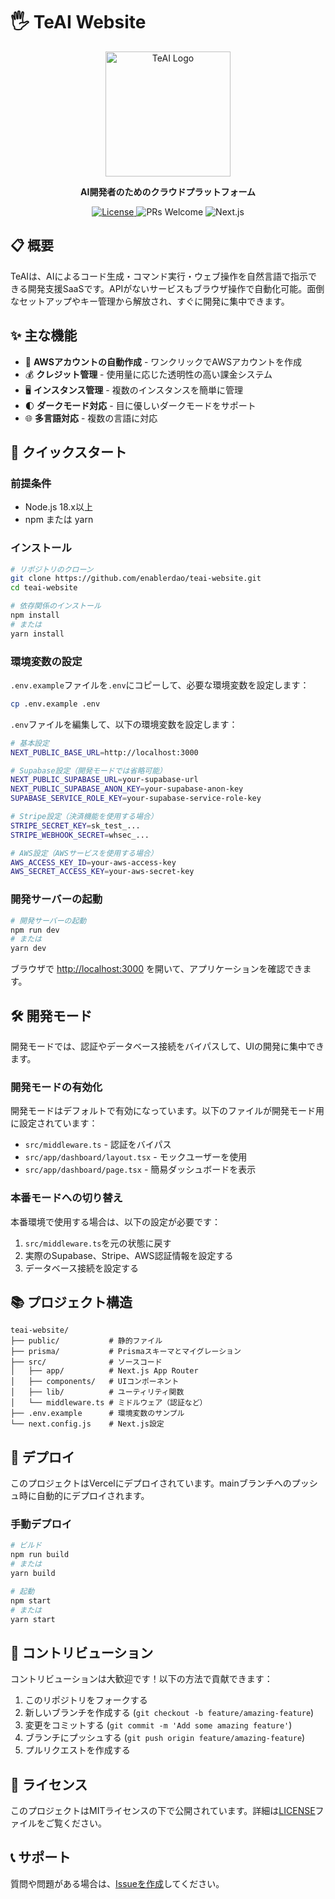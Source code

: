 # 🖐️ TeAI Website

<div align="center">
  <img src="public/images/teai-logo.png" alt="TeAI Logo" width="200" />
  <p><strong>AI開発者のためのクラウドプラットフォーム</strong></p>
  <p>
    <a href="https://github.com/enablerdao/teai-website/blob/main/LICENSE">
      <img src="https://img.shields.io/github/license/enablerdao/teai-website" alt="License" />
    </a>
    <img src="https://img.shields.io/badge/PRs-welcome-brightgreen.svg" alt="PRs Welcome" />
    <img src="https://img.shields.io/badge/Next.js-14-black" alt="Next.js" />
  </p>
</div>

## 📋 概要

TeAIは、AIによるコード生成・コマンド実行・ウェブ操作を自然言語で指示できる開発支援SaaSです。APIがないサービスもブラウザ操作で自動化可能。面倒なセットアップやキー管理から解放され、すぐに開発に集中できます。

## ✨ 主な機能

- 🚀 **AWSアカウントの自動作成** - ワンクリックでAWSアカウントを作成
- 💰 **クレジット管理** - 使用量に応じた透明性の高い課金システム
- 🖥️ **インスタンス管理** - 複数のインスタンスを簡単に管理
- 🌓 **ダークモード対応** - 目に優しいダークモードをサポート
- 🌐 **多言語対応** - 複数の言語に対応

## 🚀 クイックスタート

### 前提条件

- Node.js 18.x以上
- npm または yarn

### インストール

```bash
# リポジトリのクローン
git clone https://github.com/enablerdao/teai-website.git
cd teai-website

# 依存関係のインストール
npm install
# または
yarn install
```

### 環境変数の設定

`.env.example`ファイルを`.env`にコピーして、必要な環境変数を設定します：

```bash
cp .env.example .env
```

`.env`ファイルを編集して、以下の環境変数を設定します：

```bash
# 基本設定
NEXT_PUBLIC_BASE_URL=http://localhost:3000

# Supabase設定（開発モードでは省略可能）
NEXT_PUBLIC_SUPABASE_URL=your-supabase-url
NEXT_PUBLIC_SUPABASE_ANON_KEY=your-supabase-anon-key
SUPABASE_SERVICE_ROLE_KEY=your-supabase-service-role-key

# Stripe設定（決済機能を使用する場合）
STRIPE_SECRET_KEY=sk_test_...
STRIPE_WEBHOOK_SECRET=whsec_...

# AWS設定（AWSサービスを使用する場合）
AWS_ACCESS_KEY_ID=your-aws-access-key
AWS_SECRET_ACCESS_KEY=your-aws-secret-key
```

### 開発サーバーの起動

```bash
# 開発サーバーの起動
npm run dev
# または
yarn dev
```

ブラウザで [http://localhost:3000](http://localhost:3000) を開いて、アプリケーションを確認できます。

## 🛠️ 開発モード

開発モードでは、認証やデータベース接続をバイパスして、UIの開発に集中できます。

### 開発モードの有効化

開発モードはデフォルトで有効になっています。以下のファイルが開発モード用に設定されています：

- `src/middleware.ts` - 認証をバイパス
- `src/app/dashboard/layout.tsx` - モックユーザーを使用
- `src/app/dashboard/page.tsx` - 簡易ダッシュボードを表示

### 本番モードへの切り替え

本番環境で使用する場合は、以下の設定が必要です：

1. `src/middleware.ts`を元の状態に戻す
2. 実際のSupabase、Stripe、AWS認証情報を設定する
3. データベース接続を設定する

## 📚 プロジェクト構造

```
teai-website/
├── public/           # 静的ファイル
├── prisma/           # Prismaスキーマとマイグレーション
├── src/              # ソースコード
│   ├── app/          # Next.js App Router
│   ├── components/   # UIコンポーネント
│   ├── lib/          # ユーティリティ関数
│   └── middleware.ts # ミドルウェア（認証など）
├── .env.example      # 環境変数のサンプル
└── next.config.js    # Next.js設定
```

## 🔄 デプロイ

このプロジェクトはVercelにデプロイされています。mainブランチへのプッシュ時に自動的にデプロイされます。

### 手動デプロイ

```bash
# ビルド
npm run build
# または
yarn build

# 起動
npm start
# または
yarn start
```

## 🤝 コントリビューション

コントリビューションは大歓迎です！以下の方法で貢献できます：

1. このリポジトリをフォークする
2. 新しいブランチを作成する (`git checkout -b feature/amazing-feature`)
3. 変更をコミットする (`git commit -m 'Add some amazing feature'`)
4. ブランチにプッシュする (`git push origin feature/amazing-feature`)
5. プルリクエストを作成する

## 📝 ライセンス

このプロジェクトはMITライセンスの下で公開されています。詳細は[LICENSE](LICENSE)ファイルをご覧ください。

## 📞 サポート

質問や問題がある場合は、[Issueを作成](https://github.com/enablerdao/teai-website/issues/new)してください。
